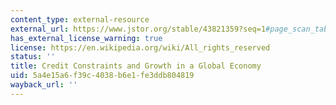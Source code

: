 ```yaml
---
content_type: external-resource
external_url: https://www.jstor.org/stable/43821359?seq=1#page_scan_tab_contents
has_external_license_warning: true
license: https://en.wikipedia.org/wiki/All_rights_reserved
status: ''
title: Credit Constraints and Growth in a Global Economy
uid: 5a4e15a6-f39c-4038-b6e1-fe3ddb804819
wayback_url: ''
---
```

